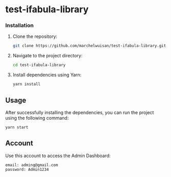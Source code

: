 # test-ifabula-library

### Installation

1. Clone the repository:

   ```bash
   git clone https://github.com/marchelwuisan/test-ifabula-library.git
   ```

2. Navigate to the project directory:

   ```bash
   cd test-ifabula-library
   ```

3. Install dependencies using Yarn:

   ```bash
   yarn install
   ```

## Usage

After successfully installing the dependencies, you can run the project using the following command:

```bash
yarn start
```

## Account

Use this account to access the Admin Dashboard:

```bash
email: adming@gmail.com
password: Admin1234
```
